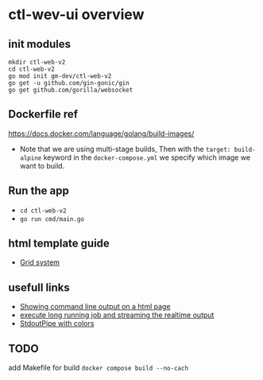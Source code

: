 # ctl-wev-ui overview

## init modules
```shell
mkdir ctl-web-v2
cd ctl-web-v2
go mod init gm-dev/ctl-web-v2
go get -u github.com/gin-gonic/gin
go get github.com/gorilla/websocket
```

## Dockerfile ref
https://docs.docker.com/language/golang/build-images/
- Note that we are using multi-stage builds, 
  Then with the `target: build-alpine` keyword in the `docker-compose.yml` we specify which image we want to build.

## Run the app
 - `cd ctl-web-v2`
 - `go run cmd/main.go`


## html template guide
 - [Grid system](https://getbootstrap.com/docs/5.3/layout/grid/)

## usefull links
 - [Showing command line output on a html page](https://stackoverflow.com/questions/53860093/showing-command-line-output-on-a-html-page)
 - [execute long running job and streaming the realtime output](https://gist.github.com/bamoo456/7e21773e8ef742a726c041f5f0019d2e)
 - [StdoutPipe with colors](https://stackoverflow.com/questions/61113201/io-multiwriter-removes-terminal-colors-from-output)

## TODO
add Makefile for build `docker compose build --no-cach`